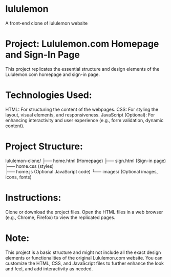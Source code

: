 # lululemon
A front-end clone of lululemon website

# Project: Lululemon.com Homepage and Sign-In Page

This project replicates the essential structure and design elements of the Lululemon.com homepage and sign-in page.

# Technologies Used:

HTML: For structuring the content of the webpages.
CSS: For styling the layout, visual elements, and responsiveness.
JavaScript (Optional): For enhancing interactivity and user experience (e.g., form validation, dynamic content).

# Project Structure:

lululemon-clone/
  ├── home.html  (Homepage)
  ├── sign.html (Sign-in page)
  ├── home.css  (styles)   
  ├── home.js   (Optional JavaScript code)
  └── images/    (Optional images, icons, fonts)

# Instructions:

Clone or download the project files.
Open the HTML files in a web browser (e.g., Chrome, Firefox) to view the replicated pages.

# Note:

This project is a basic structure and might not include all the exact design elements or functionalities of the original Lululemon.com website.
You can customize the HTML, CSS, and JavaScript files to further enhance the look and feel, and add interactivity as needed.
